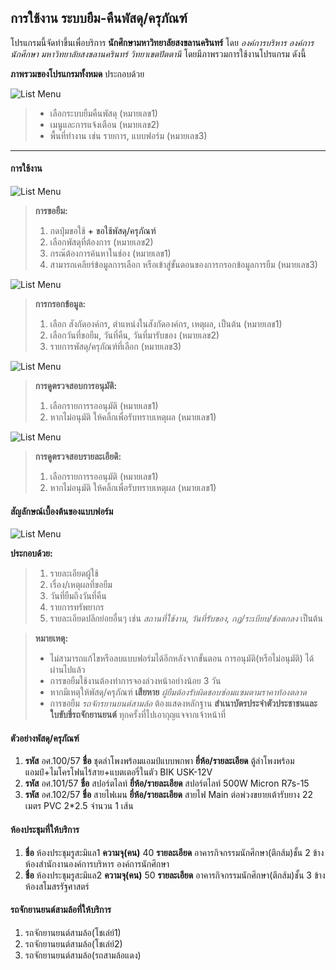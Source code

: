 การใช้งาน ระบบยืม-คืนพัสดุ/ครุภัณฑ์
-----------------

โปรแกรมนี้จัดทำขึ้นเพื่อบริการ **นักศึกษามหาวิทยาลัยสงขลานครินทร์** โดย *องค์การบริหาร องค์การนักศึกษา มหาวิทยาลัยสงขลานครินทร์ วิทยาเขตปัตตานี* โดยมีภาพรวมการใช้งานโปรแกรม ดังนี้

**ภาพรวมของโปรแกรมทั้งหมด** ประกอบด้วย

![List Menu](/docs/images/su1.png)

>  - เลือกระบบยืมคืนพัสดุ (หมายเลข1)
>  - เมนูและการแจ้งเตือน (หมายเลข2)
>  - พื้นที่ทำงาน เช่น รายการ, แบบฟอร์ม (หมายเลข3)

----------
#### การใช้งาน
![List Menu](/docs/images/su2.png)

>  **การขอยืม:**
>
>  1. กดปุ่มขอใช้ <a class="btn btn-success">+ ขอใช้พัสดุ/ครุภัณฑ์</a>
>  2. เลือกพัสดุที่ต้องการ (หมายเลข2)
>  3. กรณ๊ต้องการค้นหาในช่อง (หมายเลข1)
>  4. สามารถเคลียร์ข้อมูลการเลือก หรือเข้าสู่ขั้นตอนของการกรอกข้อมูลการยืม (หมายเลข3)

![List Menu](/docs/images/su3.png)

>  **การกรอกข้อมูล:**
>
>  1. เลือก สังกัดองค์กร, ตำแหน่งในสังกัดองค์กร, เหตุผล, เป็นต้น (หมายเลข1)
>  2. เลือกวันที่ขอยืม, วันที่คืน, วันที่มารับของ (หมายเลข2)
>  3. รายการพัสดุ/ครุภัณฑ์ที่เลือก (หมายเลข3)

![List Menu](/docs/images/su4.png)

>  **การดูตรวจสอบการอนุมัติ:**
>
>  1. เลือกรายการรออนุมัติ (หมายเลข1)
>  2. หากไม่อนุมัติ ให้คลิ้กเพื่อรับทราบเหตุผล (หมายเลข1)

![List Menu](/docs/images/su5.png)

>  **การดูตรวจสอบรายละเอียดิ:**
>
>  1. เลือกรายการรออนุมัติ (หมายเลข1)
>  2. หากไม่อนุมัติ ให้คลิ้กเพื่อรับทราบเหตุผล (หมายเลข1)


#### สัญลักษณ์เบื้องต้นของแบบฟอร์ม
![List Menu](/docs/images/intr3.png)

**ประกอบด้วย:**
> 1. รายละเอียดผู้ใช้
> 2. เรื่อง/เหตุผลที่ขอยืม
> 3. วันที่ยืมถึงวันที่คืน
> 4. รายการทรัพยากร
> 5. รายละเอียดปลีกย่อยอื่นๆ เช่น *สถานที่ใช้งาน, วันที่รับของ, กฏ/ระเบียบ/ข้อตกลง* เป็นต้น

> **หมายเหตุ:**
> - ไม่สามารถแก้ไขหรือลบแบบฟอร์มได้อีกหลังจากขั้นตอน การอนุมัติ(หรือไม่อนุมัติ) ได้ผ่านไปแล้ว
> - การขอยืมใช้งานต้องทำการจองล่วงหน้าอย่างน้อย 3 วัน
> - หากมีเหตุให้พัสดุ/ครุภัณฑ์ **เสียหาย** *ผู้ยืมต้องรับผิดชอบซ่อมแซมตามราคาท้องตลาด*
> - การขอยืม *รถจักรยานยนต์สามล้อ* ต้องแสดงหลักฐาน **สำเนาบัตรประจำตัวประชาชนและใบขับขี่รถจักยานยนต์** ทุกครั้งที่ไปเอากุญแจจากเจ้าหน้าที่
#### ตัวอย่างพัสดุ/ครุภัณฑ์

 1. **รหัส** อศ.100/57 **ชื่อ** ชุดลำโพงพร้อมแอมป์แบบพกพา **ยี่ห้อ/รายละเอียด**  ตู้ลำโพงพร้อมแอมป์+ไมโครโฟนไร้สาย+แบตเตอรี่ในตัว BIK USK-12V
 2. **รหัส** อศ.101/57 **ชื่อ** สปอร์ตไลท์  **ยี่ห้อ/รายละเอียด** สปอร์ตไลท์ 500W Micron R7s-15
 3. **รหัส** อศ.102/57 **ชื่อ** สายไฟเมน  **ยี่ห้อ/รายละเอียด**  สายไฟ Main ต่อพ่วงขยายเต้ารับยาง 22 เมตร PVC 2*2.5 จำนวน 1 เส้น

#### ห้องประชุมที่ให้บริการ

 1. **ชื่อ** ห้องประชุมรูสะมิแล1 **ความจุ(คน)** 40 **รายละเอียด**  อาคารกิจกรรมนักศึกษา(ตึกส้ม)ชั้น 2 ข้างห้องสำนักงานองค์การบริหาร องค์การนักศึกษา
 2. **ชื่อ** ห้องประชุมรูสะมิแล2 **ความจุ(คน)** 50 **รายละเอียด** อาคารกิจกรรมนักศึกษา(ตึกส้ม)ชั้น 3 ข้างห้องสโมสรรัฐศาสตร์

#### รถจักยานยนต์สามล้อที่ให้บริการ

 1. รถจักยานยนต์สามล้อ(โชเล่ย์1)
 2. รถจักยานยนต์สามล้อ(โชเล่ย์2)
 3. รถจักยานยนต์สามล้อ(รถสามล้อแดง)